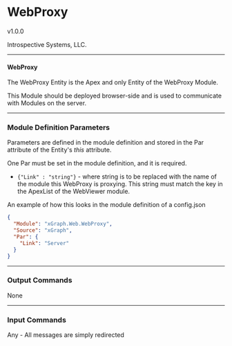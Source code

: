 # WebProxy 

v1.0.0

Introspective Systems, LLC.


---
#### WebProxy

The WebProxy Entity is the Apex and only Entity of the WebProxy Module.

This Module should be deployed browser-side and is used to communicate with Modules on the server.


---

### Module Definition Parameters

Parameters are defined in the module definition and stored in the Par attribute 
of the Entity's _this_ attribute.

One Par must be set in the module definition, and it is required. 

- `{"Link" : "string"}`  - where string is to be replaced with the name of the module this WebProxy is
proxying. This string must match the key in the ApexList of the WebViewer module.

An example of how this looks in the module definition of a config.json

``` json
{
  "Module": "xGraph.Web.WebProxy",
  "Source": "xGraph",
  "Par": {
    "Link": "Server"
  }
}
```

---

### Output Commands

None


---

### Input Commands

Any - All messages are simply redirected